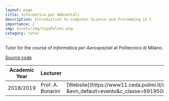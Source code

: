 ```yaml
---
layout: page
title: Informatica per Ambientali 
description: Introduction to Computer Science and Proramming in C
importance: 2
img: assets/img/logoPolimi.png
category: tutor
---
```

Tutor for the course of <em>Informatica per Aerospaziali</em> at
Politecnico di Milano. 

[Source code](https://github.com/Polimi-Courses/Informatica_Ambientali-src)

<div class="table">
<table>
<colgroup>
    <col width="20%" />
    <col width="50%" />
    <col width="30%" />
</colgroup>
<thead>
    <tr class="header">
        <th>Academic Year</th>
        <th>Lecturer</th>
        <th>Program</th>
    </tr>
</thead>
<tbody>
    <tr>
        <td markdown="span">2018/2019</Td>
        <td markdown="span">Prof. A. Bonarini</td>
        <td markdown="span">[Website](https://www11.ceda.polimi.it/schedaincarico/schedaincarico/controller/scheda_pubblica/SchedaPublic.do?&evn_default=evento&c_classe=691950&polij_device_category=DESKTOP&__pj0=0&__pj1=c4cba935d027c908d7833b52a4e626f3)</td>
    </tr>
</tbody>
</table>
</div>

